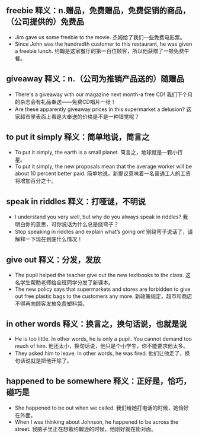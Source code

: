 ## freebie 释义：n.赠品，免费赠品，免费促销的商品，（公司提供的）免费品
* Jim gave us some freebie to the movie. 杰姆给了我们一些免费电影票。
* Since John was the hundredth customer to this restaurant, he was given a freebie lunch. 约翰是这家餐厅的第一百位顾客，所以他获赠了一顿免费午餐。

## giveaway 释义：n.（公司为推销产品送的）随赠品
* There's a giveaway with our magazine next month-a free CD! 我们下个月的杂志会有礼品奉送——免费CD唱片一张！
* Are these apparently giveaway prices in this supermarket a delusion? 这家超市里表面上看是大奉送的价格是不是一种错觉呢？

## to put it simply  释义：简单地说，简言之
* To put it simply, the earth is a small planet. 简言之，地球就是一颗小行星。
* To put it simply, the new proposals mean that the average worker will be about 10 percent better paid. 简单地说，新提议意味着一名普通工人的工资将增加百分之十。

## speak in riddles 释义：打哑谜，不明说
* I understand you very well, but why do you always speak in riddles? 我明白你的意思，可你说话为什么总是绕弯子？
* Stop speaking in riddles and explain what’s going on! 别绕弯子说话了，请解释一下现在到底什么情况！

## give out  释义：分发，发放
* The pupil helped the teacher give out the new textbooks to the class. 这名学生帮助老师给全班同学分发了新课本。
* The new policy says that supermarkets and stores are forbidden to give out free plastic bags to the customers any more. 新政策规定，超市和商店不得再向顾客发放免费塑料袋。

## in other words 释义：换言之，换句话说，也就是说
* He is too little. In other words, he is only a pupil. You cannot demand too much of him. 他还太小，换句话说，他只是个小学生，你不能要求他太多。
* They asked him to leave. In other words, he was fired. 他们让他走了，换句话说就是把他开除了。

## happened to be somewhere 释义：正好是，恰巧，碰巧是
* She happened to be out when we called. 我们给她打电话的时候，她恰好在外面。
* When I was thinking about Johnson, he happened to be across the street. 我脑子里正在想着约翰逊的时候，他刚好就在街对面。


